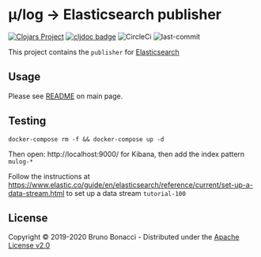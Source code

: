 # μ/log -> Elasticsearch publisher
[![Clojars Project](https://img.shields.io/clojars/v/com.brunobonacci/mulog.svg)](https://clojars.org/com.brunobonacci/mulog)  [![cljdoc badge](https://cljdoc.org/badge/com.brunobonacci/mulog)](https://cljdoc.org/d/com.brunobonacci/mulog/CURRENT) ![CircleCi](https://img.shields.io/circleci/project/BrunoBonacci/mulog.svg) ![last-commit](https://img.shields.io/github/last-commit/BrunoBonacci/mulog.svg)


This project contains the `publisher` for [Elasticsearch](https://www.elastic.co/products/elastic-stack)


## Usage

Please see [README](../README.md#elasticsearch-publisher) on main page.

## Testing

``` shell
docker-compose rm -f && docker-compose up -d
```

Then open: http://localhost:9000/ for Kibana, then add the index pattern `mulog-*`

Follow the instructions at https://www.elastic.co/guide/en/elasticsearch/reference/current/set-up-a-data-stream.html to set up a data stream `tutorial-100`

## License

Copyright © 2019-2020 Bruno Bonacci - Distributed under the [Apache License v2.0](http://www.apache.org/licenses/LICENSE-2.0)
